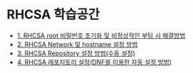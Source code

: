 # RHCSA 학습공간

- [1. RHCSA root 비밀번호 초기화 및 비정상적인 부팅 시 해결방법](https://github.com/yeomyaloo/RHCSA/issues/1)
- [2. RHCSA Network 및 hostname 설정 방법](https://github.com/yeomyaloo/RHCSA/issues/2)
- [3. RHCSA Repository 설정 방법(수동 설정)](https://github.com/yeomyaloo/RHCSA/issues/3)
- [4. RHCSA 레포지토리 설정(DNF를 이용한 자동 설정 방법)](https://github.com/yeomyaloo/RHCSA/issues/4)
